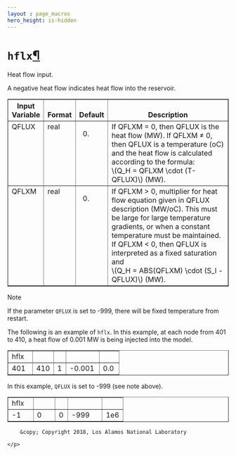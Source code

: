 ```yaml
---
layout : page_macros
hero_height: is-hidden
---
```


<h1><code class="docutils literal notranslate"><span class="pre">hflx</span></code><a class="headerlink" href="#hflx" title="Permalink to this headline">¶</a></h1>
<p>Heat flow input.</p>
<p>A negative heat flow indicates heat flow into the reservoir.</p>
<table border="1" class="docutils">
<colgroup>
<col width="15%" />
<col width="7%" />
<col width="8%" />
<col width="70%" />
</colgroup>
<thead valign="bottom">
<tr class="row-odd"><th class="head">Input Variable</th>
<th class="head">Format</th>
<th class="head">Default</th>
<th class="head">Description</th>
</tr>
</thead>
<tbody valign="top">
<tr class="row-even"><td>QFLUX</td>
<td>real</td>
<td><ol class="first last arabic simple" start="0">
<li></li>
</ol>
</td>
<td><div class="first last line-block">
<div class="line">If QFLXM = 0, then QFLUX is the heat flow (MW). If QFLXM ≠ 0,
then QFLUX is a temperature (oC) and the heat flow is
calculated according to the formula:</div>
<div class="line"><span class="math notranslate nohighlight">\(Q_H = QFLXM \cdot (T-QFLUX)\)</span> (MW).</div>
</div>
</td>
</tr>
<tr class="row-odd"><td>QFLXM</td>
<td>real</td>
<td><ol class="first last arabic simple" start="0">
<li></li>
</ol>
</td>
<td><div class="first last line-block">
<div class="line">If QFLXM &gt; 0, multiplier for heat flow equation given in QFLUX
description (MW/oC). This must be large for large temperature gradients,
or when a constant temperature must be maintained.</div>
<div class="line">If QFLXM &lt; 0, then QFLUX is interpreted as a fixed saturation and</div>
<div class="line"><span class="math notranslate nohighlight">\(Q_H = ABS(QFLXM) \cdot (S_l - QFLUX)\)</span> (MW).</div>
</div>
</td>
</tr>
</tbody>
</table>
<div class="admonition note">
<p class="first admonition-title">Note</p>
<p class="last">If the parameter <code class="docutils literal notranslate"><span class="pre">QFLUX</span></code> is set to -999, there will be fixed temperature from restart.</p>
</div>
<p>The following is an example of <code class="docutils literal notranslate"><span class="pre">hflx</span></code>. In this example, at each node from 401 to 410,
a heat flow of 0.001 MW is being injected into the model.</p>
<table border="1" class="docutils">
<colgroup>
<col width="22%" />
<col width="19%" />
<col width="11%" />
<col width="30%" />
<col width="19%" />
</colgroup>
<tbody valign="top">
<tr class="row-odd"><td>hflx</td>
<td>&#160;</td>
<td>&#160;</td>
<td>&#160;</td>
<td>&#160;</td>
</tr>
<tr class="row-even"><td>401</td>
<td>410</td>
<td>1</td>
<td>-0.001</td>
<td>0.0</td>
</tr>
</tbody>
</table>
<p>In this example, <code class="docutils literal notranslate"><span class="pre">QFLUX</span></code> is set to -999 (see note above).</p>
<table border="1" class="docutils">
<colgroup>
<col width="22%" />
<col width="19%" />
<col width="11%" />
<col width="30%" />
<col width="19%" />
</colgroup>
<tbody valign="top">
<tr class="row-odd"><td>hflx</td>
<td>&#160;</td>
<td>&#160;</td>
<td>&#160;</td>
<td>&#160;</td>
</tr>
<tr class="row-even"><td>-1</td>
<td>0</td>
<td>0</td>
<td>-999</td>
<td>1e6</td>
</tr>
</tbody>
</table>
  <div role="contentinfo">
    <p>
        
        &copy; Copyright 2018, Los Alamos National Laboratory

    </p>
  </div>